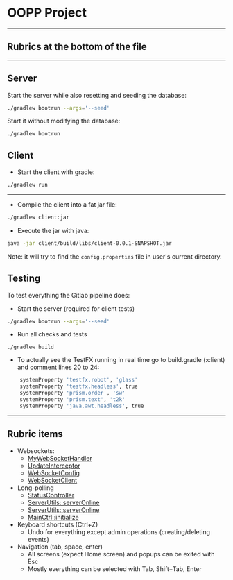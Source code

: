 # OOPP Project

---

## Rubrics at the bottom of the file

---

## Server

Start the server while also resetting and seeding the database:

```bash
./gradlew bootrun --args='--seed'
```

Start it without modifying the database:

```bash
./gradlew bootrun
```

## Client

- Start the client with gradle:

```bash
./gradlew run
```

---

- Compile the client into a fat jar file:

```bash
./gradlew client:jar
```

- Execute the jar with java:

```bash
java -jar client/build/libs/client-0.0.1-SNAPSHOT.jar
```

Note: it will try to find the `config.properties` file in user's current directory.

## Testing

To test everything the Gitlab pipeline does:

- Start the server (required for client tests)

```bash
./gradlew bootrun --args='--seed'
```

- Run all checks and tests

```
./gradlew build
```

- To actually see the TestFX running in real time go to build.gradle (:client) and comment lines 20 to 24:

```bash
    systemProperty 'testfx.robot', 'glass'
    systemProperty 'testfx.headless', true
    systemProperty 'prism.order', 'sw'
    systemProperty 'prism.text', 't2k'
    systemProperty 'java.awt.headless', true
```

---

## Rubric items

- Websockets:
  - [MyWebSocketHandler](server/src/main/java/server/component/MyWebSocketHandler.java)
  - [UpdateInterceptor](server/src/main/java/server/component/UpdateInterceptor.java)
  - [WebSocketConfig](server/src/main/java/server/component/WebSocketConfig.java)
  - [WebSocketClient](client/src/main/java/client/utils/WebSocketClient.java)
- Long-polling
  - [StatusController](server/src/main/java/server/api/StatusController.java)
  - [ServerUtils::serverOnline](client/src/main/java/client/utils/ServerUtils.java)
  - [ServerUtils::serverOnline](client/src/main/java/client/utils/ServerUtils.java)
  - [MainCtrl::initialize](client/src/main/java/client/scenes/MainCtrl.java)
- Keyboard shortcuts (Ctrl+Z)
  - Undo for everything except admin operations (creating/deleting events)
- Navigation (tab, space, enter)
  - All screens (expect Home screen) and popups can be exited with Esc
  - Mostly everything can be selected with Tab, Shift+Tab, Enter
